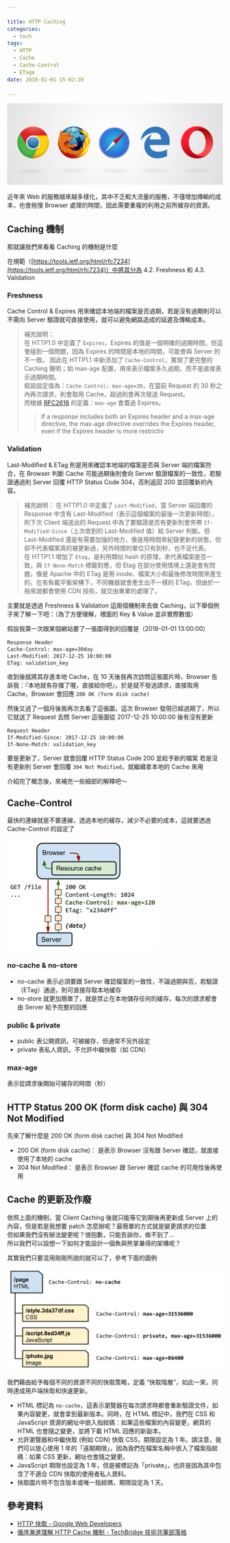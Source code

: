 ```yaml
---

title: HTTP Caching
categories: 
  - tech
tags:
  - HTTP
  - Cache
  - Cache-Control
  - ETage
date: 2018-02-01 15:02:39

---
```


![Browsers](Web-browsers-Chrome-Firefox-Safari-Edge-Opera_640x241.png)

近年來 Web 的服務越來越多樣化，其中不乏較大流量的服務，不僅增加傳輸的成本，也會拖慢 Browser 處理的時間，因此需要重複的利用之前所緩存的資源。

## Caching 機制 ##

那就讓我們來看看 Caching 的機制是什麼

在規範（[https://tools.ietf.org/html/rfc7234](https://tools.ietf.org/html/rfc7234)）中將其分為 4.2. Freshness 和 4.3. Validation 

<!-- more -->

### Freshness ###
Cache Control & Expires 用來確認本地端的檔案是否過期，若是沒有過期則可以不需向 Server 驗證就可直接使用，就可以避免網路造成的延遲及傳輸成本。

> 補充說明：  
> 在 HTTP1.0 中定義了 `Expires`，Expires 的值是一個明確的過期時間，但這會碰到一個問題，因為 Expires 的時間是本地的時間，可能會與 Server 的不一致。
> 因此在 HTTP1.1 中新添加了 `Cache-Control`，實現了更完整的 Caching 聲明；如 max-age 配置，用來表示檔案多久過期，而不是直接表示過期時間。  
> 假設設定值為：`Cache-Control: max-age=30`，在當前 Request 的 30 秒之內再次請求，則會取用 Cache，超過則會再次發送 Request。  
> 而根據 [RFC2616](https://www.w3.org/Protocols/rfc2616/rfc2616-sec14.html#sec14.9.3) 的定義：`max-age` 會蓋過 Expires。
>> If a response includes both an Expires header and a max-age directive, the max-age directive overrides the Expires header, even if the Expires header is more restrictiv

### Validation ###
Last-Modified & ETag 則是用來確認本地端的檔案是否與 Server 端的檔案符合，在 Browser 判斷 Cache 可能過期後則會向 Server 驗證檔案的一致性，若驗證通過則 Server 回覆 HTTP Status Code 304，否則返回 200 並回覆新的內容。

> 補充說明：
> 在 HTTP1.0 中定義了 `Last-Modified`，當 Server 端回覆的 Response 中含有 Last-Modified（表示這個檔案的最後一次更新時間），則下次 Client 端送出的 Request 中為了要驗證是否有更新則會夾帶 `If-Modified-Since`（上次收到的 Last-Modified 值）給 Server 判斷。但 Last-Modified 還是有需要加強的地方，像是用時間來紀錄更新的狀態，但卻不代表檔案真的被更新過，另外時間的單位只有到秒，也不足代表。  
> 在 HTTP1.1 增加了 `Etag`，是利用類似 hash 的原理，來代表檔案是否一致，與 `If-None-Match` 標籤對應，但 Etag 在部分使用情境上還是會有問題，像是 Apache 中的 ETag 是用 inode、檔案大小和最後修改時間來產生的，在有負載平衡架構下，不同機器就會產生出不一樣的 ETag，但由於一般來說都會使用 CDN 技術，就交由專業的處理了。


主要就是透過 Freshness & Validation 這兩個機制來去做 Caching，以下舉個例子來了解一下吧：（為了方便理解，裡面的 Key & Value 並非實際數值）

假設我第一次跟某個網站要了一張圖得到的回覆是（2018-01-01 13:00:00）

```text
Response Header
Cache-Control: max-age=30day
Last-Modified: 2017-12-25 10:00:00
ETag: validation_key
```

收到後就將其存進本地 Cache，在 10 天後我再次訪問這張圖片時，Browser 告訴我：『本地就有存擋了喔，直接給你吧』，於是就不發送請求，直接取用  Cache，Browser 會回應 `200 OK (form disk cache)`

然後又過了一個月後我再次去看了這張圖，這次 Browser 發現已經過期了，所以它就送了 Request 去問 Server 這張圖從 2017-12-25 10:00:00 後有沒有更新

```text
Request Header
If-Modified-Since: 2017-12-25 10:00:00
If-None-Match: validation_key
```

要是更新了，Server 就會回覆 HTTP Status Code 200 並給予新的檔案
若是沒有更新則 Server 會回覆 `304 Not Modified`，就繼續拿本地的 Cache 來用

介紹完了概念後，來補充一些細部的解釋吧～

## Cache-Control ##

最快的連線就是不要連線，透過本地的緩存，減少不必要的成本，這就要透過 Cache-Control 的設定了

![Cache-Control](http-cache-control.png)

### no-cache & no-store ###

* no-cache 表示必須要跟 Server 確認檔案的一致性，不論過期與否，若驗證（ETag）通過，則可直接存取本地緩存
* no-store 就更加簡單了，就是禁止在本地儲存任何的緩存，每次的請求都會由 Server 給予完整的回應

### public & private ###

* public 表公開資訊，可被緩存，但通常不另外設定
* private 表私人資訊，不允許中繼快取（如 CDN）

### max-age ###
表示從請求後開始可緩存的時間（秒）

## HTTP Status 200 OK (form disk cache) 與 304 Not Modified ##

先來了解什麼是  200 OK (form disk cache) 與 304 Not Modified

* 200 OK (form disk cache)：
是表示 Browser 沒有跟 Server 確認，就直接使用了本地的 cache
* 304 Not Modified：
是表示 Browser 跟 Server 確認 cache 的可用性後再使用

## Cache 的更新及作廢 ##
依照上面的機制，當 Client Caching 後就只能等它到期後再更新成 Server 上的內容，但是若是我想要 patch 怎麼辦呢？最簡單的方式就是變更請求的位置  
但如果我們沒有辦法變更呢？很抱歉，只能告訴你，做不到了...  
所以我們可以設想一下如何才能設計一個魚與熊掌兼得的架構呢？  

其實我們只要混用剛剛所說的就可以了，參考下面的圖例

![cache hierarchy](http-cache-hierarchy.png)

我們藉由給予每個不同的資源不同的快取策略，定義 “快取階層”，如此一來，同時達成用戶端快取和快速更新。

* HTML 標記為 `no-cache`，這表示瀏覽器在每次請求時都會重新驗證文件，如果內容變更，就會拿到最新版本。同時，在 HTML 標記中，我們在 CSS 和 JavaScript 資源的網址中嵌入指紋碼：如果這些檔案的內容變更，網頁的 HTML 也會隨之變更，並將下載 HTML 回應的新副本。
* 允許瀏覽器和中繼快取 (例如 CDN) 快取 CSS，期限設定為 1 年。請注意，我們可以放心使用 1 年的「遠期期限」，因為我們在檔案名稱中嵌入了檔案指紋碼：如果 CSS 更新，網址也會隨之變更。
* JavaScript 期限也設定為 1 年，但是被標記為「private」，也許是因為其中包含了不適合 CDN 快取的使用者私人資料。
* 快取圖片時不包含版本或唯一指紋碼，期限設定為 1 天。

## 參考資料 ##

* [HTTP 快取 - Google Web Developers](https://developers.google.com/web/fundamentals/performance/optimizing-content-efficiency/http-caching?hl=zh-tw)
* [循序漸進理解 HTTP Cache 機制 - TechBridge 技術共筆部落格](https://blog.techbridge.cc/2017/06/17/cache-introduction/)



